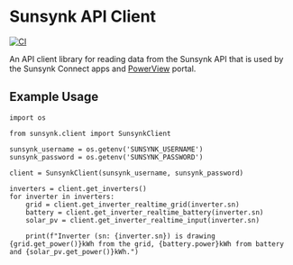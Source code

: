 # Sunsynk API Client
[![CI](https://github.com/jamesridgway/sunsynk-api-client/actions/workflows/ci.yml/badge.svg)](https://github.com/jamesridgway/sunsynk-api-client/actions/workflows/ci.yml)

An API client library for reading data from the Sunsynk API that is used by the Sunsynk Connect apps and 
[PowerView](https://pv.inteless.com/) portal.


## Example Usage

    import os
    
    from sunsynk.client import SunsynkClient
    
    sunsynk_username = os.getenv('SUNSYNK_USERNAME')
    sunsynk_password = os.getenv('SUNSYNK_PASSWORD')
    
    client = SunsynkClient(sunsynk_username, sunsynk_password)
    
    inverters = client.get_inverters()
    for inverter in inverters:
        grid = client.get_inverter_realtime_grid(inverter.sn)
        battery = client.get_inverter_realtime_battery(inverter.sn)
        solar_pv = client.get_inverter_realtime_input(inverter.sn)
    
        print(f"Inverter (sn: {inverter.sn}) is drawing {grid.get_power()}kWh from the grid, {battery.power}kWh from battery and {solar_pv.get_power()}kWh.")

